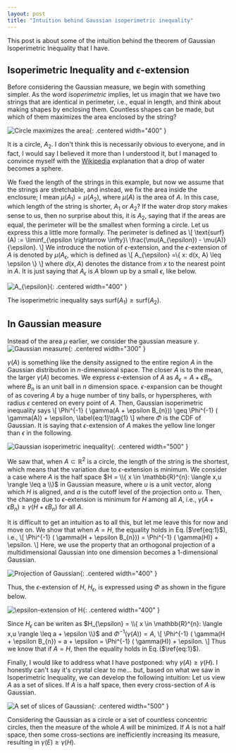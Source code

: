 ```yaml
---
layout: post
title: "Intuition behind Gaussian isoperimetric inequality"
---
```

This post is about some of the intuition behind the theorem of Gaussian Isoperimetric Inequality that I have.

## Isoperimetric Inequality and $\epsilon$-extension
Before considering the Gaussian measure, we begin with something simpler.
As the word $\textit{isoperimetric}$ implies, let us imagin that we have two strings that are identical in perimeter, i.e., equal in length,
and think about making shapes by enclosing them.
Countless shapes can be made, but which of them maximizes the area enclosed by the string? 

![Circle maximizes the area]({{site.baseurl}}/img/GII/fig_ii.png){: .centered width="400" }

It is a circle, $A_{2}$.
I don't think this is necessarily obvious to everyone, and in fact, 
I would say I believed it more than I understood it, but I managed to convince myself 
with the [Wikipedia](https://en.wikipedia.org/wiki/Isoperimetric_inequality) explanation that a drop of water becomes a sphere. 

We fixed the length of the strings in this example, but now we assume that the strings are stretchable, 
and instead, we fix the area inside the enclosure; I mean $\mu(A_{1}) = \mu(A_{2})$, where $\mu(A)$ is the area of $A$.
In this case, which length of the string is shorter, $A_{1}$ or $A_{2}$?
If the water drop story makes sense to us, then no surprise about this, it is $A_{2}$,
saying that if the areas are equal, the perimeter will be the smallest when forming a circle.
Let us express this a little more formally.
The perimeter is defined as
\\[
    \text{surf}(A) := \liminf_{\epsilon \rightarrow \infty}\ \frac{\mu(A_{\epsilon}) - \mu(A)}{\epsilon}.
\\]
We introduce the notion of $\epsilon$-extension, and the $\epsilon$-extension of $A$ is denoted by $\mu(A_{\epsilon}$, which is defined as 
\\[
    A_{\epsilon} =\\{ x: d(x, A) \leq \epsilon \\}
\\]
where $d(x,A)$ denotes the distance from $x$ to the nearest point in $A$.
It is just saying that $A_{\epsilon}$ is $A$ blown up by a small $\epsilon$, like below.

![$A_{\epsilon}$]({{site.baseurl}}/img/GII/fig_ii_extension.png){: .centered width="400" }

The isoperimetric inequality says $\text{surf}(A_{1}) \geq \text{surf}(A_{2})$. 

## In Gaussian measure
Instead of the area $\mu$ earlier, we consider the gaussian measure $\gamma$.
![Gaussian measure]({{site.baseurl}}/img/GII/fig_gaussian_measure.png){: .centered width="300" }

$\gamma(A)$ is something like the density assigned to the entire region $A$ in the Gaussian distribution in $n$-dimensional space.
The closer $A$ is to the mean, the larger $\gamma(A)$ becomes.
We express $\epsilon$-extension of $A$ as $A_{\epsilon} = A + \epsilon B_{n}$, where $B_{n}$ is an unit ball in $n$ dimension space.
$\epsilon$-expansion can be thought of as covering $A$ by a huge number of tiny balls, or hyperspheres, with radius $\epsilon$ centered on every point of $A$.
Then, Gaussian isoperimetric inequality says
\\[ 
    \Phi^{-1} ( \gamma(A + \epsilon B_{n})) \geq \Phi^{-1} ( \gamma(A)) + \epsilon, \label{eq:1}\tag{1}
\\]
where $\Phi$ is the CDF of Gaussian.
It is saying that $\epsilon$-extension of $A$ makes the yellow line longer than $\epsilon$ in the following.

![Gaussian isoperimetric inequality]({{site.baseurl}}/img/GII/fig_gii.png){: .centered width="500" }

We saw that, when $A \subset \mathbb{R}^{2}$ is a circle, the length of the string is the shortest,
which means that the variation due to $\epsilon$-extension is minimum.
We consider a case where $A$ is the half space $H = \\{ x \in \mathbb{R}^{n}: \langle x,u \rangle \leq a \\}$ in Gaussian measure,
where $u$ is a unit vector, along which $H$ is aligned, and $a$ is the cutoff level of the projection onto $u$.
Then, the change due to $\epsilon$-extension is minimum for $H$ among all $A$,
i.e., $\gamma(A + \epsilon B_{n}) \geq \gamma(H + \epsilon B_{n})$ for all $A$.

It is difficult to get an intuition as to all this, but let me leave this for now and move on.
We show that when $A = H$, the equality holds in Eq.$\,$($\ref{eq:1}$), i.e., 
\\[ 
    \Phi^{-1} ( \gamma(H + \epsilon B_{n})) = \Phi^{-1} ( \gamma(H)) + \epsilon.
\\]
Here, we use the property that an orthogonal projection of a multidimensional Gaussian into one dimension becomes a $1$-dimensional Gaussian.

![Projection of Gaussian]({{site.baseurl}}/img/GII/fig_projected_gauss.png){: .centered width="400" }

Thus, the $\epsilon$-extension of $H$, $H_{\epsilon}$, is expressed using $\Phi$ as shown in the figure below.

![$\epsilon$-extension of $H$]({{site.baseurl}}/img/GII/fig_h_expansion.png){: .centered width="400" }

Since $H_{\epsilon}$ can be writen as $H_{\epsilon} = \\{ x \in \mathbb{R}^{n}: \langle x,u \rangle \leq a + \epsilon \\}$ and  $\Phi^{-1} ( \gamma(A)) = A$,
\\[ 
    \Phi^{-1} ( \gamma(H + \epsilon B_{n}) = a + \epsilon = \Phi^{-1} ( \gamma(H)) + \epsilon.
\\]
Thus we know that if $A=H$, then the equality holds in Eq.$\,$($\ref{eq:1}$).

Finally, I would like to address what I have postponed: why $\gamma(A) \geq \gamma(H)$.
I honestly can't say it's crystal clear to me...
but, based on what we saw in Isoperimetric Inequality, we can develop the following intuition:
Let us view $A$ as a set of slices.
If $A$ is a half space, then every cross-section of $A$ is Gaussian.

![A set of slices of Gaussian]({{site.baseurl}}/img/GII/fig_slice_of_gaussian.png){: .centered width="500" }

Considering the Gaussian as a circle or a set of countless concentric circles, 
then the measure of the whole $A$ will be minimized.
If $A$ is not a half space, then some cross-sections are inefficiently increasing its measure, 
resulting in $\gamma(E) \geq \gamma(H)$. 
